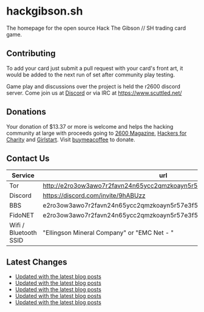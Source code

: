# hackgibson.sh
The homepage for the open source Hack The Gibson // SH trading card game.


## Contributing

To add your card just submit a pull request with your card's front art, it would be added to the next run of set after community play testing.

Game play and discussions over the project is held the r2600 discord server. Come join us at [Discord](https://discord.com/invite/9hABUzz) or via IRC at https://www.scuttled.net/


## Donations

Your donation of $13.37 or more is welcome and helps the hacking community at large with proceeds going to [2600 Magazine](https://2600.com/), [Hackers for Charity](https://hackersforcharity.org) and [Girlstart](https://girlstart.org).  Visit [buymeacoffee](https://www.buymeacoffee.com/hackgibson.sh) to donate.


## Contact Us

Service | url
-|-
Tor | http://e2ro3ow3awo7r2favn24n65ycc2qmzkoayn5r57e3f56nvjwdcgg32ad.onion
Discord | https://discord.com/invite/9hABUzz
BBS | e2ro3ow3awo7r2favn24n65ycc2qmzkoayn5r57e3f56nvjwdcgg32ad.onion:23
FidoNET | e2ro3ow3awo7r2favn24n65ycc2qmzkoayn5r57e3f56nvjwdcgg32ad.onion:24554
Wifi / Bluetooth SSID | "Ellingson Mineral Company" or "EMC Net - <fidonet address>"

## Latest Changes
<!-- BLOG-POST-LIST:START -->
- [Updated with the latest blog posts](https://github.com/DFW2600/hackgibson.sh/commit/af57981c80b1c7082eea6faa8aced48b15aeaed1)
- [Updated with the latest blog posts](https://github.com/DFW2600/hackgibson.sh/commit/2ef57b8bf1c35406d95489012c270af5586b55e5)
- [Updated with the latest blog posts](https://github.com/DFW2600/hackgibson.sh/commit/158c44985d1c29f1dedbbd0376f9da3a8759c1ee)
- [Updated with the latest blog posts](https://github.com/DFW2600/hackgibson.sh/commit/a7632333a8d8849da52b200c4b203c8a9d2588f0)
- [Updated with the latest blog posts](https://github.com/DFW2600/hackgibson.sh/commit/b201b3119221931847e0c6d7c46bab46eedc9b4f)
<!-- BLOG-POST-LIST:END -->
